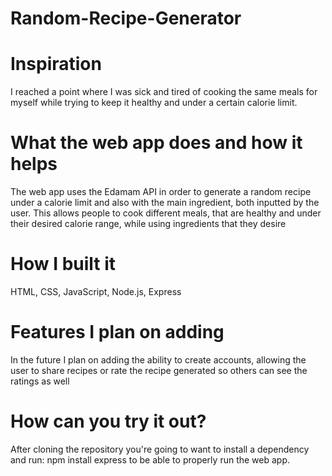# Random-Recipe-Generator
# Inspiration
I reached a point where I was sick and tired of cooking the same meals for myself while trying to keep it healthy and under a certain calorie limit. 
# What the web app does and how it helps
The web app uses the Edamam API in order to generate a random recipe under a calorie limit and also with the main ingredient, both inputted by the user. This allows people to cook different meals, that are healthy and under their desired calorie range, while using ingredients that they desire
# How I built it
HTML, CSS, JavaScript, Node.js, Express
# Features I plan on adding
In the future I plan on adding the ability to create accounts, allowing the user to share recipes or rate the recipe generated so others can see the ratings as well
# How can you try it out?
After cloning the repository you're going to want to install a dependency and run: npm install express to be able to properly run the web app. 
